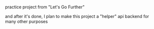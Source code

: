 practice project from "Let's Go Further"

and after it's done, I plan to make this project a "helper" api backend for many other purposes

